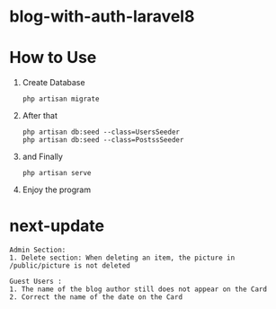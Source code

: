 # blog-with-auth-laravel8


# How to Use

1. Create Database 
    ```
    php artisan migrate
    ```
2. After that
    ```
    php artisan db:seed --class=UsersSeeder
    php artisan db:seed --class=PostssSeeder
    ```
4. and Finally
    ```
    php artisan serve
    ```
5. Enjoy the program


# next-update

    Admin Section:
    1. Delete section: When deleting an item, the picture in /public/picture is not deleted

    Guest Users :
    1. The name of the blog author still does not appear on the Card
    2. Correct the name of the date on the Card
